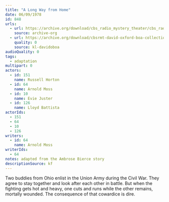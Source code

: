 ```yaml
---
title: "A Long Way from Home"
date: 06/09/1978
id: 848
urls: 
  - url: https://archive.org/download/cbs_radio_mystery_theater/cbs_radio_mystery_theater-0801-0850.zip/cbs_radio_mystery_theater-0801-0850%2Fcbsrmt_0848_a_long_way_from_home.mp3
    source: archive-org
  - url: https://archive.org/download/cbsrmt-david-oxford-boa-collection/CBSRMT-780609-0848-A-Long-Way-from-Home-(128-48)_WBBM-JE-{BoA}.mp3
    quality: 0
    source: kl-davidoboa
audioQuality: 0
tags: 
  - adaptation
multipart: 0
actors:  
  - id: 151
    name: Russell Horton  
  - id: 64
    name: Arnold Moss  
  - id: 10
    name: Evie Juster  
  - id: 126
    name: Lloyd Battista
actorIds:  
  - 151  
  - 64  
  - 10  
  - 126
writers:  
  - id: 64
    name: Arnold Moss
writerIds:  
  - 64
notes: adapted from the Ambrose Bierce story
descriptionSource: kf
---
```

Two buddies from Ohio enlist in the Union Army during the Civil War. They agree to stay together and look after each other in battle. But when the fighting gets hot and heavy, one cuts and runs while the other remains, mortally wounded. The consequence of that cowardice is dire.